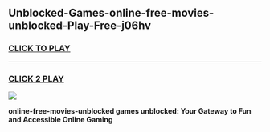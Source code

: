 
## Unblocked-Games-online-free-movies-unblocked-Play-Free-j06hv
<h3>
<a href="https://premium76.site?title=online-free-movies-unblocked&ref=12A">CLICK TO PLAY</a></h3>
<hr>

<h3>
<a href="https://premium76.site?title=online-free-movies-unblocked&ref=12A">CLICK 2 PLAY</a>
  
</h3>

<a href="https://premium76.site?title=online-free-movies-unblocked&ref=12A"><img src="https://clearcache.store/games.png"></a>


**online-free-movies-unblocked games unblocked: Your Gateway to Fun and Accessible Online Gaming**
